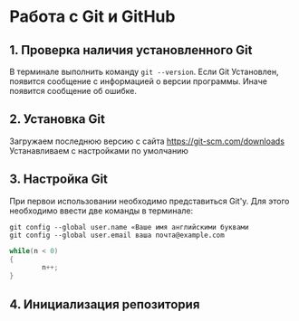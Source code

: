 # Работа с Git и GitHub

## 1. Проверка наличия установленного Git
В терминале выполнить команду `git --version`.
Если Git Установлен, появится сообщение с информацией о версии программы. Иначе появится сообщение об ошибке.

## 2. Установка Git
Загружаем последнюю версию с сайта
https://git-scm.com/downloads
Устанавливаем с настройками по умолчанию

## 3. Настройка Git
При первои использовании необходимо представиться Git'у. Для этого необходимо ввести две команды в терминале:
```
git config --global user.name «Ваше имя английскими буквами
git config --global user.email ваша почта@example.com
```
```C#
while(n < 0)
{
        n++;
}        
```
## 4. Инициализация репозитория

